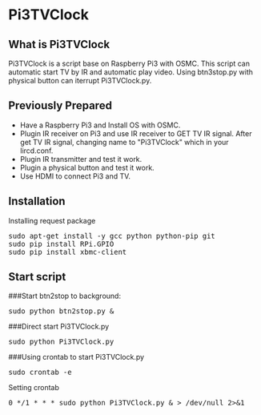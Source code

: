 # Pi3TVClock


## What is Pi3TVClock
Pi3TVClock is a script base on Raspberry Pi3 with OSMC.
This script can automatic start TV by IR and automatic play video.
Using btn3stop.py with physical button can iterrupt Pi3TVClock.py.


## Previously Prepared
  * Have a Raspberry Pi3 and Install OS with OSMC.
  * Plugin IR receiver on Pi3 and use IR receiver to GET TV IR signal.
    After get TV IR signal, changing name to "Pi3TVClock" which in your lircd.conf.
  * Plugin IR transmitter and test it work.
  * Plugin a physical button and test it work. 
  * Use HDMI to connect Pi3 and TV.


## Installation
Installing request package
<pre>
sudo apt-get install -y gcc python python-pip git
sudo pip install RPi.GPIO
sudo pip install xbmc-client
</pre>

## Start script
###Start btn2stop to background:
<pre>sudo python btn2stop.py &</pre>

###Direct start Pi3TVClock.py
<pre>sudo python Pi3TVClock.py</pre>

###Using crontab to start Pi3TVClock.py
<pre>sudo crontab -e</pre>
Setting crontab
<pre>0 */1 * * * sudo python Pi3TVClock.py & > /dev/null 2>&1 </pre>

